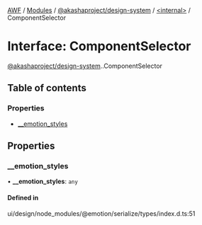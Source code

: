 [AWF](../README.md) / [Modules](../modules.md) / [@akashaproject/design-system](../modules/akashaproject_design_system.md) / [<internal\>](../modules/akashaproject_design_system._internal_.md) / ComponentSelector

# Interface: ComponentSelector

[@akashaproject/design-system](../modules/akashaproject_design_system.md).[<internal>](../modules/akashaproject_design_system._internal_.md).ComponentSelector

## Table of contents

### Properties

- [\_\_emotion\_styles](akashaproject_design_system._internal_.ComponentSelector.md#__emotion_styles)

## Properties

### \_\_emotion\_styles

• **\_\_emotion\_styles**: `any`

#### Defined in

ui/design/node_modules/@emotion/serialize/types/index.d.ts:51
